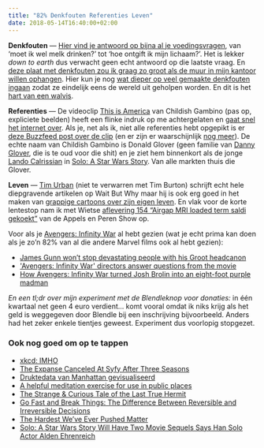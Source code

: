 ```yaml
---
title: "82% Denkfouten Referenties Leven"
date: 2018-05-14T16:40:00+02:00
---
```


**Denkfouten** — [Hier vind je antwoord op bijna al je voedingsvragen](http://amp.grubstreet.com/2018/03/ultimate-conversation-on-healthy-eating-and-nutrition.html), van ‘moet ik wel melk drinken?’ tot ‘hoe ontgift ik mijn lichaam?’. Het is lekker _down to earth_ dus verwacht geen echt antwoord op die laatste vraag. En [deze plaat met denkfouten zou ik graag zo groot als de muur in mijn kantoor willen ophangen](https://upload.wikimedia.org/wikipedia/commons/c/ce/Cognitive_Bias_Codex_With_Definitions%2C_an_Extension_of_the_work_of_John_Manoogian_by_Brian_Morrissette.jpg). Hier kun je nog [wat dieper op veel gemaakte denkfouten ingaan](https://betterhumans.coach.me/cognitive-bias-cheat-sheet-55a472476b18) zodat ze eindelijk eens de wereld uit geholpen worden. En dit is het [hart van een walvis](https://www.wired.com/story/how-scientists-preserved-a-440-pound-blue-whale-heart/).

**Referenties** — De videoclip [This is America](https://youtu.be/VYOjWnS4cMY) van Childish Gambino (pas op, expliciete beelden) heeft een flinke indruk op me achtergelaten en [gaat snel het internet over](https://boingboing.net/2018/05/10/bears-repeat-watching.html). Als je, net als ik, niet alle referenties hebt opgepikt is er [deze Buzzfeed post over de clip](https://www.buzzfeed.com/kevinsmith/childish-gambino-hidden-meaning-this-is-america) (en er zijn er waarschijnlijk [nog meer](https://twitter.com/vixtoriaclark/status/994017875231784960)). De echte naam van Childish Gambino is Donald Glover (geen familie van [Danny Glover](https://www.imdb.com/name/nm0000418/), die is te oud voor die shit) en je ziet hem binnenkort als de jonge [Lando Calrissian](https://en.wikipedia.org/wiki/Lando_Calrissian) in [Solo: A Star Wars Story](https://www.imdb.com/title/tt3778644/). Van alle markten thuis die Glover.

**Leven** — [Tim Urban](https://waitbutwhy.com/wait-but-who) (niet te verwarren met Tim Burton) schrijft echt hele diepgravende artikelen op Wait But Why maar hij is ook erg goed in het maken van [grappige cartoons over zijn eigen leven](https://waitbutwhy.com/2018/04/coffee-shop-debacle.html). En vlak voor de korte lentestop nam ik met Wietse [aflevering 154 “Airgap MRI loaded term saldi gekoekt”](http://appelsenperenshow.nl/aflevering/2018/4/26/154-airgap-mri-loaded-term-saldi-gekoekt) van de Appels en Peren Show op.

Voor als je [Avengers: Infinity War](https://en.wikipedia.org/wiki/Avengers:_Infinity_War) al hebt gezien (wat je echt prima kan doen als je zo’n 82% van al die andere Marvel films ook al hebt gezien):

- [James Gunn won’t stop devastating people with his Groot headcanon](https://www.theverge.com/2018/5/7/17326878/james-gunn-groot-avengers-infinity-war-final-words-twitter)
- ['Avengers: Infinity War' directors answer questions from the movie](http://www.businessinsider.com/avengers-infinity-war-directors-answer-movie-questions-2018-5?international=true&r=US&IR=T)
- [How Avengers: Infinity War turned Josh Brolin into an eight-foot purple madman](https://www.theverge.com/2018/5/10/17340488/avengers-infinity-war-marvel-thanos-visual-effects-digital-domain)

_En een tl;dr over mijn experiment met de Blendleknop voor donaties:_ in één kwartaal net geen 4 euro verdient… komt vooral omdat ik niks krijg als het geld is weggegeven door Blendle bij een inschrijving bijvoorbeeld. Anders had het zeker enkele tientjes geweest. Experiment dus voorlopig stopgezet.

### Ook nog goed om op te tappen

- [xkcd: IMHO](https://xkcd.com/1989/)
- [The Expanse Canceled At Syfy After Three Seasons](https://screenrant.com/expanse-canceled-syfy/)
- [Druktedata van Manhattan gevisualiseerd](https://twitter.com/DannyDutch/status/993930158435373057)
- [A helpful meditation exercise for use in public places](https://kottke.org/18/04/a-helpful-meditation-exercise-for-use-in-public-places)
- [The Strange & Curious Tale of the Last True Hermit](https://www.gq.com/story/the-last-true-hermit)
- [Go Fast and Break Things: The Difference Between Reversible and Irreversible Decisions](https://www.fs.blog/2018/04/reversible-irreversible-decisions/)
- [The Hardest We’ve Ever Pushed Matter](https://www.youtube.com/watch?v=W-FqE81rhqA&feature=share)
- [Solo: A Star Wars Story Will Have Two Movie Sequels Says Han Solo Actor Alden Ehrenreich](https://www.esquire.com/entertainment/movies/a19991800/solo-a-star-wars-story-han-solo-movie-sequels-alden-ehrenreich/)
